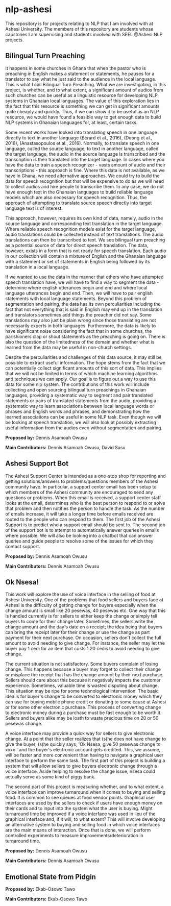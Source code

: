 # nlp-ashesi
This repository is for projects relating to NLP that I am involved with at Ashesi University. The members of this repository are students whose capstones I am supervising and students involved with SEEL @Ashesi NLP projects.

## Bilingual Turn Preaching
It happens in some churches in Ghana that when the pastor who is preaching in English makes a statement or statements, he pauses for a translator to say what he just said to the audience in the local language. This is what I call Bilingual Turn Preaching. What we are investigating, in this project, is whether, and to what extent, a significant amount of audios from such churches can be useful as a linguistic resource for developing NLP systems in Ghanaian local languages. The value of this exploration lies in the fact that this resource is something we can get in significant amounts quite cheaply and quickly. Thus, if we can show it to be useful as an NLP resource, we would have found a feasible way to get enough data to build NLP systems in Ghanaian languages for, at least, certain tasks. 

Some recent works have looked into translating speech in one language directly to text in another language (Berard et al., 2016), (Duong et al., 2016), (Anastasopoulos et al., 2016). Normally, to translate speech in one language, called the source language, to text in another language, called the target language, the audio in the source language is transcribed and the transcription is then translated into the target language. In cases where you have the data to train a speech recognizer - vasts amount of audio and their transcriptions - this approach is fine. Where this data is not available, as we have in Ghana, we need alternative approaches. We could try to build the data for speech recognition but that will be expensive to do as we will need to collect audios and hire people to transcribe them. In any case, we do not have enough text in the Ghanaian languages to build reliable language models which are also necessary for speech recognition. Thus, the approach of attempting to translate source speech directly into target language text is of interest.

This approach, however, requires its own kind of data, namely, audio in the source language and corresponding text translation in the target language. Where reliable speech recognition models exist for the target language, audio translations could be collected instead of text translations. The audio translations can then be transcribed to text. We see bilingual turn preaching as a potential source of data for direct speech translation. The data, however, exists in a form that is not ready for speech translation. Each audio in our collection will contain a mixture of English and the Ghanaian language with a statement or set of statements in English being followed by its translation in a local language. 

If we wanted to use the data in the manner that others who have attempted speech translation have, we will have to find a way to segment the data - determine where english utterances begin and end and where local language utterances begin and end. Then, we will have to pair english statements with local language statements. Beyond this problem of segmentation and pairing, the data has its own perculiarities including the fact that not everything that is said in English may end up in the translation and translators sometimes add things the preacher did not say. Some translations may also just be plain wrong since those translating are not necessarily experts in both languages. Furthermore, the data is likely to have significant noise considering the fact that in some churches, the parishioners clap or shout statements as the preaching is going on. There is also the question of the limitedness of the domain and whether what is learned from the data may be useful in non-church settings.

Despite the perculiarities and challenges of this data source, it may still be possible to extract useful information. The hope stems from the fact that we can potentially collect significant amounts of this sort of data. This implies that we will not be limited in terms of which machine learning algorithms and techniques we can apply. Our goal is to figure out a way to use this data for some nlp system. The contributions of this work will include collecting and open sourcing bilingual turn preachings in Ghanaian languages, providing a systematic way to segment and pair translated statements or pairs of translated statements from the audio, providing a systematic way to learn associations between local language words or phrases and English words and phrases, and demonstrating how the learned associations can be useful in some NLP task. Even though we will be looking at speech translation, we will also look at possibly extracting useful information from the audios even without segmentation and pairing.    

**Proposed by:** Dennis Asamoah Owusu

**Main Contributors:** Dennis Asamoah Owusu, David Sasu

## Ashesi Support Bot

The Ashesi Support Center is intended as a one-stop shop for reporting and getting solutions/answers to problems/questions members of the Ashesi community have. In particular, a support center email has been setup to which members of the Ashesi community are encouraged to send any questions or problems. When this email is received, a support center staff looks at the email, determines who is the best person to respond to or solve that problem and then notifies the person to handle the task. As the number of emails increase, it will take a longer time before emails received are routed to the people who can respond to them. The first job of the Ashesi Support is to predict who a support email should be sent to. The second job of the support bot is to attempt to automatically answer queries in emails where possible. We will also be looking into a chatbot that can answer queries and guide people to resolve some of the issues for which they contact support.

**Proposed by:** Dennis Asamoah Owusu

**Main Contributors:** Dennis Asamoah Owusu


## Ok Nsesa!

This work will explore the use of voice interface in the selling of food at Ashesi University. One of the problems that food sellers and buyers face at Ashesi is the difficulty of getting change for buyers especially when the change amount is small like 20 pesewas, 40 pesewas etc. One way that this is handled currently is for sellers to either keep the change or simply tell buyers to come for their change later. Sometimes, the sellers write the change amount and the day's date on a receipt; the idea being that buyers can bring the receipt later for their change or use the change as part payment for their next purchase. On occasion, sellers don't collect the full amount to avoid needing to give change. For instance, the seller may let the buyer pay 1 cedi for an item that costs 1.20 cedis to avoid needing to give change.

The current situation is not satisfactory. Some buyers complain of losing change. This happens because a buyer may forget to collect their change or misplace the receipt that has the change amount by their next purchase. Sellers should care about this because it negatively impacts the customer experience. Sometimes, valuable time is wasted disputing about change. This situation may be ripe for some technological intervention. The basic idea is for buyer's change to be converted to electronic money which they can use for buying mobile phone credit or donating to some cause at Ashesi or for some other electronic purchase. This process of converting change to electronic money during a purchase must be fast enough to be worth it. Sellers and buyers alike may be loath to waste precious time on 20 or 50 pesewas change. 

A voice interface may provide a quick way for sellers to give electronic change. At a point that the seller realizes that (s)he does not have change to give the buyer, (s)he quickly says, 'Ok Nsesa, give 50 pesewas change to xxxx ' and the buyer's electronic account gets credited. This, we assume, will be faster and more convenient than having to navigate a graphical user interface to perform the same task. The first part of this project is building a system that will allow sellers to give buyers electronic change through a voice interface. Aside helping to resolve the change issue, nsesa could actually serve as some kind of piggy bank. 

The second part of this project is measuring whether, and to what extent, a voice interface can improve turnaround when it comes to buying and selling food. It is common to see queues at food vendor points. Graphical user interfaces are used by the sellers to check if users have enough money on their cards and to input into the system what the user is buying. Might turnaround time be improved if a voice interface was used in lieu of the graphical interface and, if it will, to what extent? This will involve developing an alternative system to buying and selling food in which voice interfaces are the main means of interaction. Once that is done, we will perform controlled experiments to measure improvements/deterioration in turnaround time.

**Proposed by:** Dennis Asamoah Owusu

**Main Contributors:** Dennis Asamoah Owusu


## Emotional State from Pidgin

**Proposed by:** Ekab-Osowo Tawo

**Main Contributors:** Ekab-Osowo Tawo



